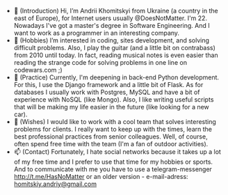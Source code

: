 - 👋 (Introduction) Hi, I’m Andrii Khomitskyi from Ukraine (a country in the east of Europe), for Internet users usually @DoesNotMatter. I'm 22. Nowadays I've got a master's degree in Software Engineering. And I want to work as a programmer in an interesting company.
- 👀 (Hobbies) I’m interested in coding, sites development, and solving difficult problems. Also, I play the guitar (and a little bit on contrabass) from 2010 until today. In fact, reading musical notes is even easier than reading the strange code for solving problems in one line on codewars.com ;)
- 🌱 (Practice) Currently, I'm deepening in back-end Python development. For this, I use the Django framework and a little bit of Flask. As for databases I usually work with Postgres, MySQL and have a bit of experience with NoSQL (like Mongo). Also, I like writing useful scripts that will be making my life easier in the future (like looking for a new car).
- 💞️ (Wishes) I would like to work with a cool team that solves interesting problems for clients. I really want to keep up with the times, learn the best professional practices from senior colleagues. Well, of course, often spend free time with the team (I'm a fan of outdoor activities).
- 📫 (Contact) Fortunately, I hate social networks because it takes up a lot of my free time and I prefer to use that time for my hobbies or sports. And to communicate with me you have to use a telegram-messenger http://t.me/HasNoMatter or an older version - e-mail-adress: homitskiy.andriy@gmail.com
